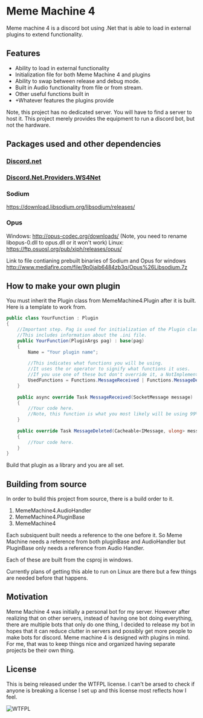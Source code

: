 # Meme Machine 4
Meme machine 4 is a discord bot using .Net that is able to load in external plugins to extend functionality.

## Features
- Ability to load in external functionality 
- Initialization file for both Meme Machine 4 and plugins
- Ability to swap between release and debug mode.
- Built in Audio functionality from file or from stream.
- Other useful functions built in
- +Whatever features the plugins provide

Note, this project has no dedicated server. You will have to find a server to host it.
This project merely provides the equipment to run a discord bot, but not the hardware.

## Packages used and other dependencies
### [Discord.net](https://www.nuget.org/packages/Discord.Net)
### [Discord.Net.Providers.WS4Net](https://www.nuget.org/packages/Discord.Net.Providers.WS4Net/)
### Sodium
https://download.libsodium.org/libsodium/releases/
### Opus
Windows:
http://opus-codec.org/downloads/
(Note, you need to rename libopus-0.dll to opus.dll or it won't work)
Linux:
https://ftp.osuosl.org/pub/xiph/releases/opus/

Link to file contianing prebuilt binaries of Sodium and Opus for windows http://www.mediafire.com/file/9p0jaib6484zb3q/Opus%26Libsodium.7z

## How to make your own plugin
You must inherit the Plugin class from MemeMachine4.Plugin after it is built.
Here is a template to work from.
```csharp
public class YourFunction : Plugin
{
    //Important step. Pag is used for initialization of the Plugin class, but can also be intercepted.
    //This includes information about the .ini file.
    public YourFunction(PluginArgs pag) : base(pag)
    {
        Name = "Your plugin name";
        
        //This indicates what functions you will be using.
        //It uses the or operator to signify what functions it uses.
        //If you use one of these but don't override it, a NotImplementedException will be thrown.
        UsedFunctions = Functions.MessageReceived | Functions.MessageDeleted;
    }
    
    public async override Task MessageReceived(SocketMessage message)
    {
        //Your code here.
        //Note, this function is what you most likely will be using 99% of the time.
    }
    
    public override Task MessageDeleted(Cacheable<IMessage, ulong> messageCach, ISocketMessageChannel message)
    {
        //Your code here.
    }
}
```
Build that plugin as a library and you are all set.

## Building from source
In order to build this project from source, there is a build order to it.
1. MemeMachine4.AudioHandler
2. MemeMachine4.PluginBase
3. MemeMachine4

Each subsiquent built needs a reference to the one before it. So Meme Machine needs a reference from both pluginBase and AudioHandler but PluginBase only needs a reference from Audio Handler.

Each of these are built from the csproj in windows.

Currently plans of getting this able to run on Linux are there but a few things are needed before that happens.

## Motivation
Meme Machine 4 was initially a personal bot for my server.
However after realizing that on other servers, instead of having one bot doing everything, there are multiple bots that only do one thing, I decided to release my bot in hopes that it can reduce clutter in servers and possibly get more people to make bots for discord.
Meme machine 4 is designed with plugins in mind. For me, that was to keep things nice and organized having separate projects be their own thing.

## License
This is being released under the WTFPL license.
I can't be arsed to check if anyone is breaking a license I set up and this license most reflects how I feel.

![WTFPL]

[WTFPL]: http://www.wtfpl.net/wp-content/uploads/2012/12/wtfpl-badge-1.png "Here is the pretty picture you asked for."
